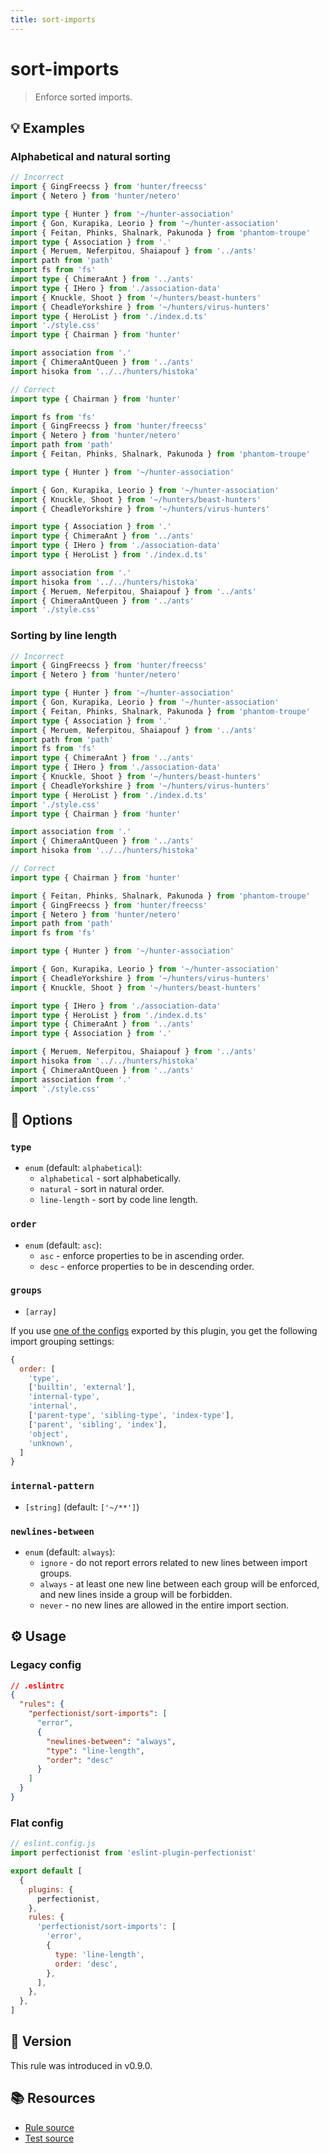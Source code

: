 ```yaml
---
title: sort-imports
---
```


# sort-imports

> Enforce sorted imports.

## 💡 Examples

### Alphabetical and natural sorting

```ts
// Incorrect
import { GingFreecss } from 'hunter/freecss'
import { Netero } from 'hunter/netero'

import type { Hunter } from '~/hunter-association'
import { Gon, Kurapika, Leorio } from '~/hunter-association'
import { Feitan, Phinks, Shalnark, Pakunoda } from 'phantom-troupe'
import type { Association } from '.'
import { Meruem, Neferpitou, Shaiapouf } from '../ants'
import path from 'path'
import fs from 'fs'
import type { ChimeraAnt } from '../ants'
import type { IHero } from './association-data'
import { Knuckle, Shoot } from '~/hunters/beast-hunters'
import { CheadleYorkshire } from '~/hunters/virus-hunters'
import type { HeroList } from './index.d.ts'
import './style.css'
import type { Chairman } from 'hunter'

import association from '.'
import { ChimeraAntQueen } from '../ants'
import hisoka from '../../hunters/histoka'

// Correct
import type { Chairman } from 'hunter'

import fs from 'fs'
import { GingFreecss } from 'hunter/freecss'
import { Netero } from 'hunter/netero'
import path from 'path'
import { Feitan, Phinks, Shalnark, Pakunoda } from 'phantom-troupe'

import type { Hunter } from '~/hunter-association'

import { Gon, Kurapika, Leorio } from '~/hunter-association'
import { Knuckle, Shoot } from '~/hunters/beast-hunters'
import { CheadleYorkshire } from '~/hunters/virus-hunters'

import type { Association } from '.'
import type { ChimeraAnt } from '../ants'
import type { IHero } from './association-data'
import type { HeroList } from './index.d.ts'

import association from '.'
import hisoka from '../../hunters/histoka'
import { Meruem, Neferpitou, Shaiapouf } from '../ants'
import { ChimeraAntQueen } from '../ants'
import './style.css'
```

### Sorting by line length

```ts
// Incorrect
import { GingFreecss } from 'hunter/freecss'
import { Netero } from 'hunter/netero'

import type { Hunter } from '~/hunter-association'
import { Gon, Kurapika, Leorio } from '~/hunter-association'
import { Feitan, Phinks, Shalnark, Pakunoda } from 'phantom-troupe'
import type { Association } from '.'
import { Meruem, Neferpitou, Shaiapouf } from '../ants'
import path from 'path'
import fs from 'fs'
import type { ChimeraAnt } from '../ants'
import type { IHero } from './association-data'
import { Knuckle, Shoot } from '~/hunters/beast-hunters'
import { CheadleYorkshire } from '~/hunters/virus-hunters'
import type { HeroList } from './index.d.ts'
import './style.css'
import type { Chairman } from 'hunter'

import association from '.'
import { ChimeraAntQueen } from '../ants'
import hisoka from '../../hunters/histoka'

// Correct
import type { Chairman } from 'hunter'

import { Feitan, Phinks, Shalnark, Pakunoda } from 'phantom-troupe'
import { GingFreecss } from 'hunter/freecss'
import { Netero } from 'hunter/netero'
import path from 'path'
import fs from 'fs'

import type { Hunter } from '~/hunter-association'

import { Gon, Kurapika, Leorio } from '~/hunter-association'
import { CheadleYorkshire } from '~/hunters/virus-hunters'
import { Knuckle, Shoot } from '~/hunters/beast-hunters'

import type { IHero } from './association-data'
import type { HeroList } from './index.d.ts'
import type { ChimeraAnt } from '../ants'
import type { Association } from '.'

import { Meruem, Neferpitou, Shaiapouf } from '../ants'
import hisoka from '../../hunters/histoka'
import { ChimeraAntQueen } from '../ants'
import association from '.'
import './style.css'
```

## 🔧 Options

### `type`

- `enum` (default: `alphabetical`):
  - `alphabetical` - sort alphabetically.
  - `natural` - sort in natural order.
  - `line-length` - sort by code line length.

### `order`

- `enum` (default: `asc`):
  - `asc` - enforce properties to be in ascending order.
  - `desc` - enforce properties to be in descending order.

### `groups`

- `[array]`

If you use [one of the configs](/configs/) exported by this plugin, you get the following import grouping settings:

```js
{
  order: [
    'type',
    ['builtin', 'external'],
    'internal-type',
    'internal',
    ['parent-type', 'sibling-type', 'index-type'],
    ['parent', 'sibling', 'index'],
    'object',
    'unknown',
  ]
}
```

### `internal-pattern`

- `[string]` (default: `['~/**']`)

### `newlines-between`

- `enum` (default: `always`):
  - `ignore` - do not report errors related to new lines between import groups.
  - `always` - at least one new line between each group will be enforced, and new lines inside a group will be forbidden.
  - `never` - no new lines are allowed in the entire import section.

## ⚙️ Usage

### Legacy config

```json
// .eslintrc
{
  "rules": {
    "perfectionist/sort-imports": [
      "error",
      {
        "newlines-between": "always",
        "type": "line-length",
        "order": "desc"
      }
    ]
  }
}
```

### Flat config

```js
// eslint.config.js
import perfectionist from 'eslint-plugin-perfectionist'

export default [
  {
    plugins: {
      perfectionist,
    },
    rules: {
      'perfectionist/sort-imports': [
        'error',
        {
          type: 'line-length',
          order: 'desc',
        },
      ],
    },
  },
]
```

## 🚀 Version

This rule was introduced in v0.9.0.

## 📚 Resources

- [Rule source](https://github.com/azat-io/eslint-plugin-perfectionist/blob/main/rules/sort-imports.ts)
- [Test source](https://github.com/azat-io/eslint-plugin-perfectionist/blob/main/test/sort-imports.test.ts)
